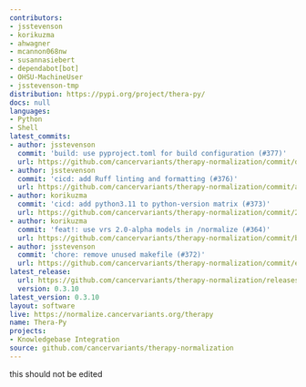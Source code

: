 ```yaml
---
contributors:
- jsstevenson
- korikuzma
- ahwagner
- mcannon068nw
- susannasiebert
- dependabot[bot]
- OHSU-MachineUser
- jsstevenson-tmp
distribution: https://pypi.org/project/thera-py/
docs: null
languages:
- Python
- Shell
latest_commits:
- author: jsstevenson
  commit: 'build: use pyproject.toml for build configuration (#377)'
  url: https://github.com/cancervariants/therapy-normalization/commit/d5fbcacf873dcaaea65ae01c0b36b8bd865541d9
- author: jsstevenson
  commit: 'cicd: add Ruff linting and formatting (#376)'
  url: https://github.com/cancervariants/therapy-normalization/commit/a1d10d461a49c887ff6d13d11d8d49cdb753e331
- author: korikuzma
  commit: 'cicd: add python3.11 to python-version matrix (#373)'
  url: https://github.com/cancervariants/therapy-normalization/commit/2f27f3693a65862bc9ab95d52badcc2df33e686a
- author: korikuzma
  commit: 'feat!: use vrs 2.0-alpha models in /normalize (#364)'
  url: https://github.com/cancervariants/therapy-normalization/commit/b632b569b838b66222e1986f66d86dc60d96c836
- author: jsstevenson
  commit: 'chore: remove unused makefile (#372)'
  url: https://github.com/cancervariants/therapy-normalization/commit/eec896b9fd1fa906a43e907be4c8b699211d3f02
latest_release:
  url: https://github.com/cancervariants/therapy-normalization/releases/tag/0.3.10
  version: 0.3.10
latest_version: 0.3.10
layout: software
live: https://normalize.cancervariants.org/therapy
name: Thera-Py
projects:
- Knowledgebase Integration
source: github.com/cancervariants/therapy-normalization
---
```

this should not be edited

